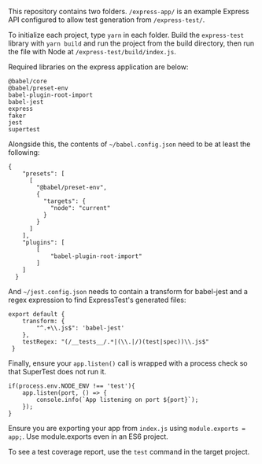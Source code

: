 This repository contains two folders. `/express-app/` is an example Express API configured to allow test generation from `/express-test/`.

To initialize each project, type `yarn` in each folder. Build the `express-test` library with `yarn build` and run the project from the build directory, then run the file with Node at `/express-test/build/index.js`.

Required libraries on the express application are below:
```
@babel/core
@babel/preset-env
babel-plugin-root-import
babel-jest
express
faker
jest
supertest
```

Alongside this, the contents of `~/babel.config.json` need to be at least the following:
```
{
    "presets": [
      [
        "@babel/preset-env",
        {
          "targets": {
            "node": "current"
          }
        }
      ]
    ],
    "plugins": [
        [
            "babel-plugin-root-import"
        ]
    ]
  }
```

And `~/jest.config.json` needs to contain a transform for babel-jest and a regex expression to find ExpressTest's generated files:
```
export default { 
    transform: {
        "^.+\\.js$": 'babel-jest'
    },
    testRegex: "(/__tests__/.*|(\\.|/)(test|spec))\\.js$"
 }
```

Finally, ensure your `app.listen()` call is wrapped with a process check so that SuperTest does not run it.
```
if(process.env.NODE_ENV !== 'test'){
    app.listen(port, () => {
        console.info(`App listening on port ${port}`);
    });
}
```


Ensure you are exporting your app from `index.js` using `module.exports = app;`. Use module.exports even in an ES6 project.

To see a test coverage report, use the `test` command in the target project.